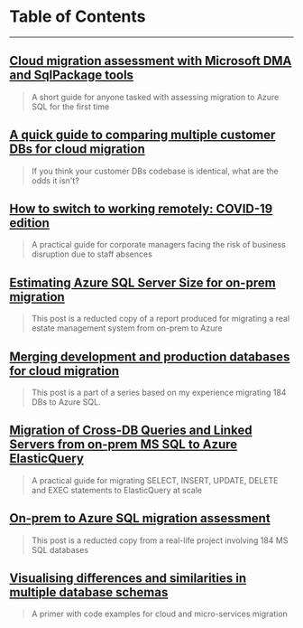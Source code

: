 # Table of Contents

---


## [Cloud migration assessment with Microsoft DMA and SqlPackage tools](cloud-migration-assessment-with-microsoft-dma-and-sqlpackage-tools/)
> A short guide for anyone tasked with assessing migration to Azure SQL for the first time


## [A quick guide to comparing multiple customer DBs for cloud migration](comparing-multiple-customer-dbs-for-cloud-migration/)
> If you think your customer DBs codebase is identical, what are the odds it isn't?


## [How to switch to working remotely: COVID-19 edition](covidpocalypse/)
> A practical guide for corporate managers facing the risk of business disruption due to staff absences


## [Estimating Azure SQL Server Size for on-prem migration](estimating-azure-sql-server-size-for-on-prem-migration/)
> This post is a reducted copy of a report produced for migrating a real estate management system from on-prem to Azure


## [Merging development and production databases for cloud migration](merging-development-and-production-databases-for-cloud-migration/)
> This post is a part of a series based on my experience migrating 184 DBs to Azure SQL.


## [Migration of Cross-DB Queries and Linked Servers from on-prem MS SQL to Azure ElasticQuery](migration-of-cross-db-queries-and-linked-servers-from-on-prem-ms-sql-to-azure-elasticquery/)
> A practical guide for migrating SELECT, INSERT, UPDATE, DELETE and EXEC statements to ElasticQuery at scale


## [On-prem to Azure SQL migration assessment](on-prem-to-azure-sql-migration-assessment/)
> This post is a reducted copy from a real-life project involving 184 MS SQL databases


## [Visualising differences and similarities in multiple database schemas](visualising-differences-and-similarities-in-multiple-database-schemas/)
> A primer with code examples for cloud and micro-services migration


